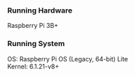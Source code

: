 ### Running Hardware

Raspberry Pi 3B+

### Running System

OS: Raspberry Pi OS (Legacy, 64-bit) Lite \
Kernel: 6.1.21-v8+
